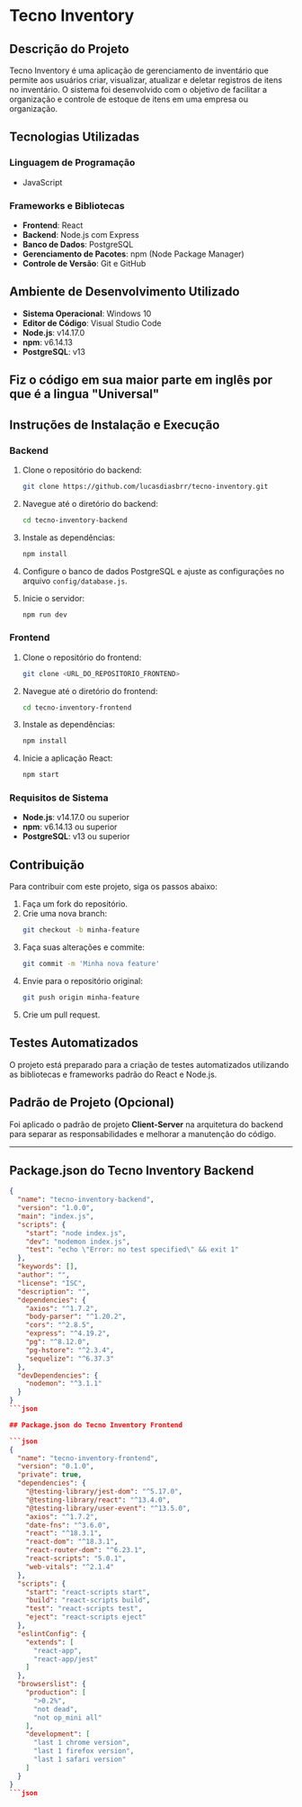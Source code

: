 # Tecno Inventory

## Descrição do Projeto

Tecno Inventory é uma aplicação de gerenciamento de inventário que permite aos usuários criar, visualizar, atualizar e deletar registros de itens no inventário. O sistema foi desenvolvido com o objetivo de facilitar a organização e controle de estoque de itens em uma empresa ou organização.

## Tecnologias Utilizadas

### Linguagem de Programação
- JavaScript

### Frameworks e Bibliotecas
- **Frontend**: React
- **Backend**: Node.js com Express
- **Banco de Dados**: PostgreSQL
- **Gerenciamento de Pacotes**: npm (Node Package Manager)
- **Controle de Versão**: Git e GitHub

## Ambiente de Desenvolvimento Utilizado

- **Sistema Operacional**: Windows 10
- **Editor de Código**: Visual Studio Code
- **Node.js**: v14.17.0
- **npm**: v6.14.13
- **PostgreSQL**: v13

## Fiz o código em sua maior parte em inglês por que é a lingua "Universal"

## Instruções de Instalação e Execução

### Backend

1. Clone o repositório do backend:
    ```bash
    git clone https://github.com/lucasdiasbrr/tecno-inventory.git
    ```

2. Navegue até o diretório do backend:
    ```bash
    cd tecno-inventory-backend
    ```

3. Instale as dependências:
    ```bash
    npm install
    ```

4. Configure o banco de dados PostgreSQL e ajuste as configurações no arquivo `config/database.js`.

5. Inicie o servidor:
    ```bash
    npm run dev
    ```

### Frontend

1. Clone o repositório do frontend:
    ```bash
    git clone <URL_DO_REPOSITORIO_FRONTEND>
    ```

2. Navegue até o diretório do frontend:
    ```bash
    cd tecno-inventory-frontend
    ```

3. Instale as dependências:
    ```bash
    npm install
    ```

4. Inicie a aplicação React:
    ```bash
    npm start
    ```

### Requisitos de Sistema

- **Node.js**: v14.17.0 ou superior
- **npm**: v6.14.13 ou superior
- **PostgreSQL**: v13 ou superior

## Contribuição

Para contribuir com este projeto, siga os passos abaixo:

1. Faça um fork do repositório.
2. Crie uma nova branch:
    ```bash
    git checkout -b minha-feature
    ```
3. Faça suas alterações e commite:
    ```bash
    git commit -m 'Minha nova feature'
    ```
4. Envie para o repositório original:
    ```bash
    git push origin minha-feature
    ```
5. Crie um pull request.

## Testes Automatizados

O projeto está preparado para a criação de testes automatizados utilizando as bibliotecas e frameworks padrão do React e Node.js.

## Padrão de Projeto (Opcional)

Foi aplicado o padrão de projeto **Client-Server** na arquitetura do backend para separar as responsabilidades e melhorar a manutenção do código.

---

## Package.json do Tecno Inventory Backend

```json
{
  "name": "tecno-inventory-backend",
  "version": "1.0.0",
  "main": "index.js",
  "scripts": {
    "start": "node index.js",
    "dev": "nodemon index.js",
    "test": "echo \"Error: no test specified\" && exit 1"
  },
  "keywords": [],
  "author": "",
  "license": "ISC",
  "description": "",
  "dependencies": {
    "axios": "^1.7.2",
    "body-parser": "^1.20.2",
    "cors": "^2.8.5",
    "express": "^4.19.2",
    "pg": "^8.12.0",
    "pg-hstore": "^2.3.4",
    "sequelize": "^6.37.3"
  },
  "devDependencies": {
    "nodemon": "^3.1.1"
  }
}
```json

## Package.json do Tecno Inventory Frontend

```json
{
  "name": "tecno-inventory-frontend",
  "version": "0.1.0",
  "private": true,
  "dependencies": {
    "@testing-library/jest-dom": "^5.17.0",
    "@testing-library/react": "^13.4.0",
    "@testing-library/user-event": "^13.5.0",
    "axios": "^1.7.2",
    "date-fns": "^3.6.0",
    "react": "^18.3.1",
    "react-dom": "^18.3.1",
    "react-router-dom": "^6.23.1",
    "react-scripts": "5.0.1",
    "web-vitals": "^2.1.4"
  },
  "scripts": {
    "start": "react-scripts start",
    "build": "react-scripts build",
    "test": "react-scripts test",
    "eject": "react-scripts eject"
  },
  "eslintConfig": {
    "extends": [
      "react-app",
      "react-app/jest"
    ]
  },
  "browserslist": {
    "production": [
      ">0.2%",
      "not dead",
      "not op_mini all"
    ],
    "development": [
      "last 1 chrome version",
      "last 1 firefox version",
      "last 1 safari version"
    ]
  }
}
```json